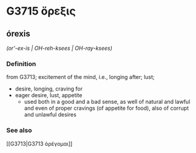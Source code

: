 # G3715 ὄρεξις

## órexis

_(or'-ex-is | OH-reh-ksees | OH-ray-ksees)_

### Definition

from G3713; excitement of the mind, i.e., longing after; lust; 

- desire, longing, craving for
- eager desire, lust, appetite
  - used both in a good and a bad sense, as well of natural and lawful and even of proper cravings (of appetite for food), also of corrupt and unlawful desires

### See also

[[G3713|G3713 ὀρέγομαι]]
